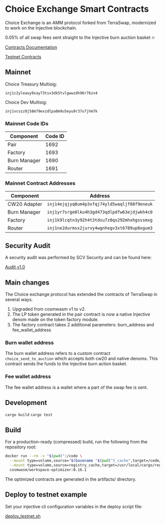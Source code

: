# Choice Exchange Smart Contracts

Choice Exchange is an AMM protocol forked from TerraSwap, modernized to work on the Injective blockchain.

0.05% of all swap fees sent straight to the Injective burn auction basket 🔥

[Contracts Documentation](docs/choice.md)

[Testnet Contracts](deployed_contracts.md)

## Mainnet

Choice Treasury Multisig:

`inj1c2yleauy9say73tsx3dk5tvlgwwzdh96r76zv4`

Choice Dev Multisig:

`inj1vcszz8j58m79exzdlpa8m9u5eyu9r37u7jhm7k`

### Mainnet Code IDs

| Component    | Code ID |
| ------------ | ------- |
| Pair         | 1692    |
| Factory      | 1693    |
| Burn Manager | 1690    |
| Router       | 1691    |

### Mainnet Contract Addresses

| Component    | Address                                      |
| ------------ | -------------------------------------------- |
| CW20 Adapter | `inj14ejqjyq8um4p3xfqj74yld5waqljf88f9eneuk` |
| Burn Manager | `inj1yr7srge0lku4h3gd473qdlpdfw63ejdjwkh4c0` |
| Factory      | `inj1k9lcqtn3y92h4t3tdsu7z8qx292mhxhgsssmxg` |
| Router       | `inj1ne2durmsx2jurvy4wgnhegv3xt6789up8xgum3` |

## Security Audit

A security audit was performed by SCV Security and can be found here:

[Audit v1.0](audit/audit_v1.0.pdf)

## Main changes

The Choice exchange protocol has extended the contracts of TerraSwap in several ways.

1. Upgraded from cosmwasm v1 to v2.
2. The LP token generated in the pair contract is now a native Injective denom made on the token factory module.
3. The factory contract takes 2 additional parameters: burn_address and fee_wallet_address

### Burn wallet address

The burn wallet address refers to a custom contract `choice_send_to_auction` which accepts both cw20 and native denoms. This contract sends the funds to the Injective burn action basket.

### Fee wallet address

The fee wallet address is a wallet where a part of the swap fee is sent.

## Development

`cargo build`
`cargo test`

## Build

For a production-ready (compressed) build, run the following from the repository root:

```bash
docker run --rm -v "$(pwd)":/code \
  --mount type=volume,source="$(basename "$(pwd)")_cache",target=/code/target \
  --mount type=volume,source=registry_cache,target=/usr/local/cargo/registry \
  cosmwasm/workspace-optimizer:0.16.1
```

The optimized contracts are generated in the artifacts/ directory.

## Deploy to testnet example

Set your injective cli configuration variables in the deploy script file:

[deploy_testnet.sh](testnet_deploy/deploy_testnet.sh)